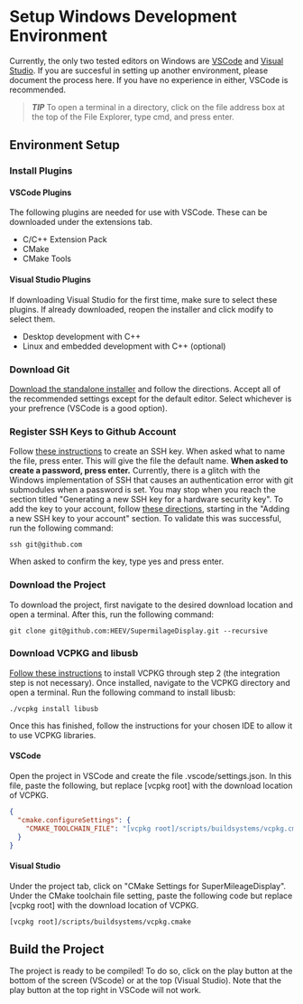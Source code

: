 # Setup Windows Development Environment
Currently, the only two tested editors on Windows are [VSCode](https://code.visualstudio.com/) and [Visual Studio](https://visualstudio.microsoft.com/). If you are succesful in setting up another environment, please document the process here. If you have no experience in either, VSCode is recommended.
> ***TIP*** To open a terminal in a directory, click on the file address box at the top of the File Explorer, type cmd, and press enter.
## Environment Setup
### Install Plugins
#### VSCode Plugins
The following plugins are needed for use with VSCode. These can be downloaded under the extensions tab.
- C/C++ Extension Pack
- CMake
- CMake Tools
#### Visual Studio Plugins
If downloading Visual Studio for the first time, make sure to select these plugins. If already downloaded, reopen the installer and click modify to select them.
- Desktop development with C++
- Linux and embedded development with C++ (optional)
### Download Git
[Download the standalone installer](https://git-scm.com/download/win) and follow the directions. Accept all of the recommended settings except for the default editor. Select whichever is your prefrence (VSCode is a good option).
### Register SSH Keys to Github Account
Follow [these instructions](https://docs.github.com/en/authentication/connecting-to-github-with-ssh/generating-a-new-ssh-key-and-adding-it-to-the-ssh-agent) to create an SSH key. When asked what to name the file, press enter. This will give the file the default name. **When asked to create a password, press enter.** Currently, there is a glitch with the Windows implementation of SSH that causes an authentication error with git submodules when a password is set. You may stop when you reach the section titled "Generating a new SSH key for a hardware security key". To add the key to your account, follow [these directions](https://docs.github.com/en/authentication/connecting-to-github-with-ssh/adding-a-new-ssh-key-to-your-github-account), starting in the "Adding a new SSH key to your account" section. To validate this was successful, run the following command:
```posh
ssh git@github.com
```
When asked to confirm the key, type yes and press enter.
### Download the Project
To download the project, first navigate to the desired download location and open a terminal. After this, run the following command:
```posh
git clone git@github.com:HEEV/SupermilageDisplay.git --recursive
```
### Download VCPKG and libusb
[Follow these instructions](https://vcpkg.io/en/getting-started.html) to install VCPKG through step 2 (the integration step is not necessary). Once installed, navigate to the VCPKG directory and open a terminal. Run the following command to install libusb:
```posh
./vcpkg install libusb
```
Once this has finished, follow the instructions for your chosen IDE to allow it to use VCPKG libraries.
#### VSCode
Open the project in VSCode and create the file .vscode/settings.json. In this file, paste the following, but replace [vcpkg root] with the download location of VCPKG.
```json
{
  "cmake.configureSettings": {
    "CMAKE_TOOLCHAIN_FILE": "[vcpkg root]/scripts/buildsystems/vcpkg.cmake"
  }
}
```
#### Visual Studio
Under the project tab, click on "CMake Settings for SuperMileageDisplay". Under the CMake toolchain file setting, paste the following code but replace [vcpkg root] with the download location of VCPKG.
```posh
[vcpkg root]/scripts/buildsystems/vcpkg.cmake
```
## Build the Project
The project is ready to be compiled! To do so, click on the play button at the bottom of the screen (VScode) or at the top (Visual Studio). Note that the play button at the top right in VSCode will not work.
